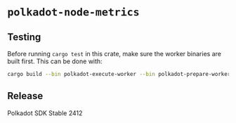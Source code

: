 # `polkadot-node-metrics`

## Testing

Before running `cargo test` in this crate, make sure the worker binaries are built first. This can be done with:

```sh
cargo build --bin polkadot-execute-worker --bin polkadot-prepare-worker
```


## Release

Polkadot SDK Stable 2412
